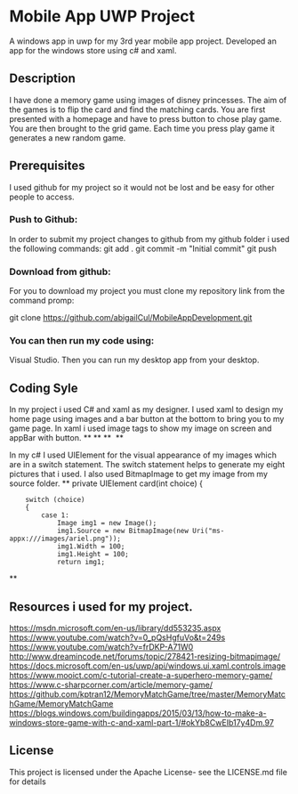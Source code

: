 # Mobile App UWP Project
A windows app in uwp for my 3rd year mobile app project. Developed an app for the windows store using c# and xaml.
## Description
I have done a memory game using images of disney princesses. The aim of the games is to flip the card and find the matching cards.
You are first presented with a homepage and have to press button to chose play game. You are then brought to the grid game. Each time you press play game it generates a new random game.

## Prerequisites

I used github for my project so it would not be lost and be easy for other people to access.

### Push to Github:

In order to submit my project changes to github from my github folder i used the following commands:
git add .
git commit -m "Initial commit"
git push

### Download from github:
For you to download my project you must clone my repository link from the command promp:

git clone https://github.com/abigailCul/MobileAppDevelopment.git

### You can then run my code using:
Visual Studio. Then you can run my desktop app from your desktop.

## Coding Syle

In my project i used C# and xaml as my designer.
I used xaml to design my home page using images and a bar button at the bottom to bring you to my game page. 
In xaml i used image tags to show my image on screen and appBar with button.
**
<AppBar IsOpen="True" IsSticky="True">
            <StackPanel Orientation="Vertical">
                <AppBarButton Icon="Play" Label="Play Game" Click="Play_Game" Background="MediumPurple"/>
            </StackPanel>
        </AppBar>
**
**
<Image x:Name="Card1_Click" Source="images/question.png" Grid.Row="0" Grid.Column="0" />
**

In my c# I used UIElement for the visual appearance of my images which are in a switch statement.
The switch statement helps to generate my eight pictures that i used. I also used BitmapImage to get my image from my source folder.
**
 private UIElement card(int choice)
    {

        switch (choice)
        {
            case 1:
                Image img1 = new Image();
                img1.Source = new BitmapImage(new Uri("ms-appx:///images/ariel.png"));
                img1.Width = 100;
                img1.Height = 100;
                return img1;
**



## Resources i used for my project.
https://msdn.microsoft.com/en-us/library/dd553235.aspx
https://www.youtube.com/watch?v=0_pQsHgfuVo&t=249s
https://www.youtube.com/watch?v=frDKP-A71W0
http://www.dreamincode.net/forums/topic/278421-resizing-bitmapimage/
https://docs.microsoft.com/en-us/uwp/api/windows.ui.xaml.controls.image
https://www.mooict.com/c-tutorial-create-a-superhero-memory-game/
https://www.c-sharpcorner.com/article/memory-game/
https://github.com/kptran12/MemoryMatchGame/tree/master/MemoryMatchGame/MemoryMatchGame
https://blogs.windows.com/buildingapps/2015/03/13/how-to-make-a-windows-store-game-with-c-and-xaml-part-1/#okYb8CwEIb17y4Dm.97


## License

This project is licensed under the Apache License- see the LICENSE.md file for details

  
